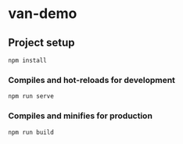 # van-demo

## Project setup
```
npm install
```

### Compiles and hot-reloads for development
```
npm run serve
```

### Compiles and minifies for production
```
npm run build
```

<!-- 关于h5适配
1：可以使用postcss-px-to-viewport 将px转换为vw 或者 vh 详细的配置查看postcss.config.js


2：也可以使用postcss-pxtorem + lib-flexible 转换为rem  如果想要适配pc的话，可以单独使用postcss-pxtorem 在main.js中无需引入
在inde.html中添加监听事件，将最大的font-size设置为合理的值，比如100px,然后给页面设置单独的max-width margin 0 auto 这样就会居中显示，多余部分留白，需要注意的是样式需要定义在css中，内联样式是无法转化的，如果不想转换px的话只需要 pX 或者Px，具体的配置请查看.postcss.js文件 -->
